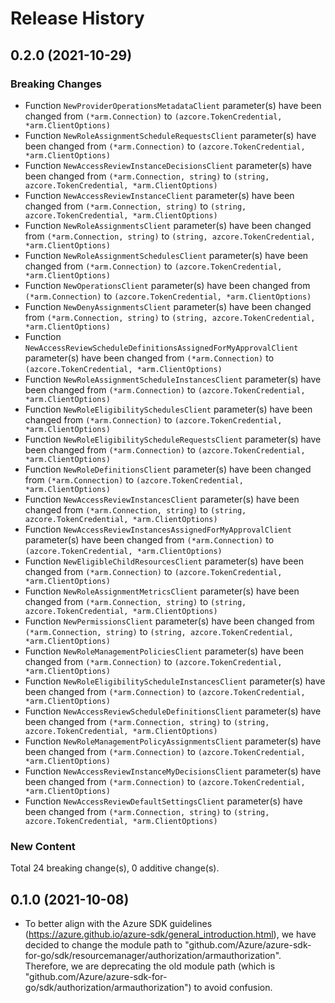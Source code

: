 # Release History

## 0.2.0 (2021-10-29)
### Breaking Changes

- Function `NewProviderOperationsMetadataClient` parameter(s) have been changed from `(*arm.Connection)` to `(azcore.TokenCredential, *arm.ClientOptions)`
- Function `NewRoleAssignmentScheduleRequestsClient` parameter(s) have been changed from `(*arm.Connection)` to `(azcore.TokenCredential, *arm.ClientOptions)`
- Function `NewAccessReviewInstanceDecisionsClient` parameter(s) have been changed from `(*arm.Connection, string)` to `(string, azcore.TokenCredential, *arm.ClientOptions)`
- Function `NewAccessReviewInstanceClient` parameter(s) have been changed from `(*arm.Connection, string)` to `(string, azcore.TokenCredential, *arm.ClientOptions)`
- Function `NewRoleAssignmentsClient` parameter(s) have been changed from `(*arm.Connection, string)` to `(string, azcore.TokenCredential, *arm.ClientOptions)`
- Function `NewRoleAssignmentSchedulesClient` parameter(s) have been changed from `(*arm.Connection)` to `(azcore.TokenCredential, *arm.ClientOptions)`
- Function `NewOperationsClient` parameter(s) have been changed from `(*arm.Connection)` to `(azcore.TokenCredential, *arm.ClientOptions)`
- Function `NewDenyAssignmentsClient` parameter(s) have been changed from `(*arm.Connection, string)` to `(string, azcore.TokenCredential, *arm.ClientOptions)`
- Function `NewAccessReviewScheduleDefinitionsAssignedForMyApprovalClient` parameter(s) have been changed from `(*arm.Connection)` to `(azcore.TokenCredential, *arm.ClientOptions)`
- Function `NewRoleAssignmentScheduleInstancesClient` parameter(s) have been changed from `(*arm.Connection)` to `(azcore.TokenCredential, *arm.ClientOptions)`
- Function `NewRoleEligibilitySchedulesClient` parameter(s) have been changed from `(*arm.Connection)` to `(azcore.TokenCredential, *arm.ClientOptions)`
- Function `NewRoleEligibilityScheduleRequestsClient` parameter(s) have been changed from `(*arm.Connection)` to `(azcore.TokenCredential, *arm.ClientOptions)`
- Function `NewRoleDefinitionsClient` parameter(s) have been changed from `(*arm.Connection)` to `(azcore.TokenCredential, *arm.ClientOptions)`
- Function `NewAccessReviewInstancesClient` parameter(s) have been changed from `(*arm.Connection, string)` to `(string, azcore.TokenCredential, *arm.ClientOptions)`
- Function `NewAccessReviewInstancesAssignedForMyApprovalClient` parameter(s) have been changed from `(*arm.Connection)` to `(azcore.TokenCredential, *arm.ClientOptions)`
- Function `NewEligibleChildResourcesClient` parameter(s) have been changed from `(*arm.Connection)` to `(azcore.TokenCredential, *arm.ClientOptions)`
- Function `NewRoleAssignmentMetricsClient` parameter(s) have been changed from `(*arm.Connection, string)` to `(string, azcore.TokenCredential, *arm.ClientOptions)`
- Function `NewPermissionsClient` parameter(s) have been changed from `(*arm.Connection, string)` to `(string, azcore.TokenCredential, *arm.ClientOptions)`
- Function `NewRoleManagementPoliciesClient` parameter(s) have been changed from `(*arm.Connection)` to `(azcore.TokenCredential, *arm.ClientOptions)`
- Function `NewRoleEligibilityScheduleInstancesClient` parameter(s) have been changed from `(*arm.Connection)` to `(azcore.TokenCredential, *arm.ClientOptions)`
- Function `NewAccessReviewScheduleDefinitionsClient` parameter(s) have been changed from `(*arm.Connection, string)` to `(string, azcore.TokenCredential, *arm.ClientOptions)`
- Function `NewRoleManagementPolicyAssignmentsClient` parameter(s) have been changed from `(*arm.Connection)` to `(azcore.TokenCredential, *arm.ClientOptions)`
- Function `NewAccessReviewInstanceMyDecisionsClient` parameter(s) have been changed from `(*arm.Connection)` to `(azcore.TokenCredential, *arm.ClientOptions)`
- Function `NewAccessReviewDefaultSettingsClient` parameter(s) have been changed from `(*arm.Connection, string)` to `(string, azcore.TokenCredential, *arm.ClientOptions)`

### New Content


Total 24 breaking change(s), 0 additive change(s).


## 0.1.0 (2021-10-08)
- To better align with the Azure SDK guidelines (https://azure.github.io/azure-sdk/general_introduction.html), we have decided to change the module path to "github.com/Azure/azure-sdk-for-go/sdk/resourcemanager/authorization/armauthorization". Therefore, we are deprecating the old module path (which is "github.com/Azure/azure-sdk-for-go/sdk/authorization/armauthorization") to avoid confusion. 